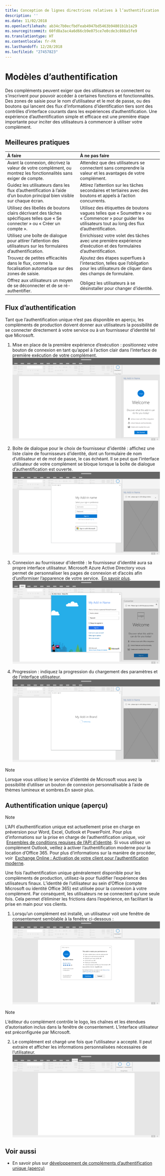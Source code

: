 ```yaml
---
title: Conception de lignes directrices relatives à l’authentification pour les compléments Office
description: ''
ms.date: 11/02/2018
ms.openlocfilehash: ab34c7b0ecfbdfeab4947bd5463b94801b1b1a29
ms.sourcegitcommit: 60fd8a3ac4a6d66cb9e075ce7e0cde3c888a5fe9
ms.translationtype: HT
ms.contentlocale: fr-FR
ms.lasthandoff: 12/28/2018
ms.locfileid: "27457823"
---
```

# <a name="authentication-patterns"></a>Modèles d’authentification

Des compléments peuvent exiger que des utilisateurs se connectent ou s’inscrivent pour pouvoir accéder à certaines fonctions et fonctionnalités. Des zones de saisie pour le nom d’utilisateur et le mot de passe, ou des boutons qui lancent des flux d’informations d’identification tiers sont des contrôles d’interface courants dans les expériences d’authentification. Une expérience d’authentification simple et efficace est une première étape importante pour inciter des utilisateurs à commencer à utiliser votre complément.

## <a name="best-practices"></a>Meilleures pratiques

|À faire|À ne pas faire|
|:----|:----|
|Avant la connexion, décrivez la valeur de votre complément, ou montrez les fonctionnalités sans exiger de compte. |Attendez que des utilisateurs se connectent sans comprendre la valeur et les avantages de votre complément.|
|Guidez les utilisateurs dans les flux d’authentification à l’aide d’un bouton principal bien visible sur chaque écran. |Attirez l’attention sur les tâches secondaires et tertiaires avec des boutons et appels à l’action concurrents.|
|Utilisez des libellés de boutons clairs décrivant des tâches spécifiques telles que « Se connecter » ou « Créer un compte ».   |Utilisez des étiquettes de boutons vagues telles que « Soumettre » ou « Commencer » pour guider les utilisateurs tout au long des flux d’authentification.|
|Utilisez une boîte de dialogue pour attirer l’attention des utilisateurs sur les formulaires d’authentification.    |Enrichissez votre volet des tâches avec une première expérience d’exécution et des formulaires d’authentification.|
|Trouvez de petites efficacités dans le flux, comme la focalisation automatique sur des zones de saisie. |Ajoutez des étapes superflues à l’interaction, telles que l’obligation pour les utilisateurs de cliquer dans des champs de formulaire.|
|Offrez aux utilisateurs un moyen de se déconnecter et de se ré-authentifier.    |Obligez les utilisateurs à se désinstaller pour changer d’identité.|

## <a name="authentication-flow"></a>Flux d’authentification
Tant que l’authentification unique n’est pas disponible en aperçu, les compléments de production doivent donner aux utilisateurs la possibilité de se connecter directement à votre service ou à un fournisseur d’identité tel que Microsoft.

1. Mise en place de la première expérience d’exécution : positionnez votre bouton de connexion en tant qu’appel à l’action clair dans l’interface de première exécution de votre complément.
![Capture d’écran du volet Office d’un complément dans une application Office](../images/add-in-fre-value-placemat.png)

2. Boîte de dialogue pour le choix de fournisseur d’identité : affichez une liste claire de fournisseurs d’identité, dont un formulaire de nom d’utilisateur et de mot de passe, le cas échéant. Il se peut que l’interface utilisateur de votre complément se bloque lorsque la boîte de dialogue d’authentification est ouverte.
![Capture d’écran de la boîte de dialogue des choix du fournisseur d’identité dans une application Office](../images/add-in-auth-choices-dialog.png)



3. Connexion au fournisseur d’identité : le fournisseur d’identité aura sa propre interface utilisateur. Microsoft Azure Active Directory vous permet de personnaliser les pages de connexion et d’accès afin d’uniformiser l’apparence de votre service.  [En savoir plus](https://docs.microsoft.com/azure/active-directory/fundamentals/customize-branding).
![Capture d’écran de la boîte de dialogue de connexion au fournisseur d’identité dans une application Office](../images/add-in-auth-identity-sign-in.png)

4. Progression : indiquez la progression du chargement des paramètres et de l’interface utilisateur.
![Capture d’écran d’une boîte de dialogue qui affiche un indicateur de progression dans une application Office](../images/add-in-auth-modal-interstitial.png)

> [!NOTE] 
> Lorsque vous utilisez le service d’identité de Microsoft vous avez la possibilité d’utiliser un bouton de connexion personnalisable à l’aide de thèmes lumineux et sombres.En savoir plus.

## <a name="single-sign-on-authentication-flow-preview"></a>Authentification unique (aperçu)

> [!NOTE]
> L’API d’authentification unique est actuellement prise en charge en préversion pour Word, Excel, Outlook et PowerPoint. Pour plus d’informations sur la prise en charge de l’authentification unique, voir  [Ensembles de conditions requises de l’API d’identité](https://docs.microsoft.com/office/dev/add-ins/reference/requirement-sets/identity-api-requirement-sets). Si vous utilisez un complément Outlook, veillez à activer l’authentification moderne pour la location d’Office 365. Pour plus d’informations sur la manière de procéder, voir  [Exchange Online : Activation de votre client pour l’authentification moderne](https://social.technet.microsoft.com/wiki/contents/articles/32711.exchange-online-how-to-enable-your-tenant-for-modern-authentication.aspx).

Une fois l’authentification unique généralement disponible pour les compléments de production, utilisez-la pour fluidifier l’expérience des utilisateurs finaux. L’identité de l’utilisateur au sein d’Office (compte Microsoft ou identité Office 365) est utilisée pour la connexion à votre complément. Par conséquent, les utilisateurs ne se connectent qu’une seule fois. Cela permet d’éliminer les frictions dans l’expérience, en facilitant la prise en main pour vos clients.

1. Lorsqu’un complément est installé, un utilisateur voit une fenêtre de consentement semblable à la fenêtre ci-dessous : ![Capture d’écran de la fenêtre de consentement dans une application Office lorsqu’un complément est installé](../images/add-in-auth-SSO-consent-dialog.png)
> [!NOTE]
> L’éditeur du complément contrôle le logo, les chaînes et les étendues d’autorisation inclus dans la fenêtre de consentement. L’interface utilisateur est préconfigurée par Microsoft.

2. Le complément est chargé une fois que l’utilisateur a accepté. Il peut extraire et afficher les informations personnalisées nécessaires de l’utilisateur.
![Capture d’écran d’une application Office avec les boutons de complément affichés dans le ruban](../images/add-in-ribbon.png)

## <a name="see-also"></a>Voir aussi
- En savoir plus sur [développement de compléments d’authentification unique (aperçu)](https://docs.microsoft.com/office/dev/add-ins/develop/sso-in-office-add-ins)